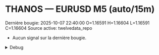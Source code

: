 # THANOS — EURUSD M5 (auto/15m)
Dernière bougie: 2025-10-07 22:40:00  O=1.16591  H=1.16604  L=1.16591  C=1.16604
Source active: twelvedata_repo

- Aucun signal sur la dernière bougie.

<details><summary>Debug</summary>

- TD_API_KEY manquant.

</details>